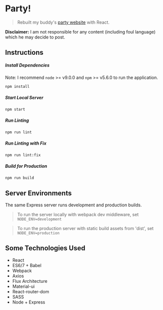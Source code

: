 # Party!
> Rebuilt my buddy's [party website](http://party.tynick.com) with React.

**Disclaimer:** I am not responsible for any content (including foul language) which he may decide to post.

## Instructions

##### Install Dependencies
Note: I recommend `node` >= v9.0.0 and `npm` >= v5.6.0 to run the application.

```
npm install
```

##### Start Local Server
```
npm start
```

##### Run Linting
```
npm run lint
```

##### Run Linting with Fix
```
npm run lint:fix
```

##### Build for Production
```
npm run build
```

## Server Environments
The same Express server runs development and production builds.

> To run the server locally with webpack dev middleware, set `NODE_ENV=development`

> To run the production server with static build assets from 'dist', set `NODE_ENV=production`

## Some Technologies Used
* React
* ES6/7 + Babel
* Webpack
* Axios
* Flux Architecture
* Material-ui
* React-router-dom
* SASS
* Node + Express

